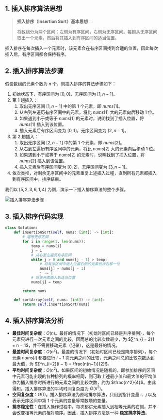 ## 1. 插入排序算法思想

> **插入排序（Insertion Sort）基本思想**：
>
> 将数组分为两个区间：左侧为有序区间，右侧为无序区间。每趟从无序区间取出一个元素，然后将其插入到有序区间的适当位置。
>

插入排序在每次插入一个元素时，该元素会在有序区间找到合适的位置，因此每次插入后，有序区间都会保持有序。

## 2. 插入排序算法步骤

假设数组的元素个数为 $n$ 个，则插入排序的算法步骤如下：

1. 初始状态下，有序区间为 $[0, 0]$，无序区间为 $[1, n - 1]$。
2. 第 $1$ 趟插入：
   1. 取出无序区间 $[1, n - 1]$ 中的第 $1$ 个元素，即 $nums[1]$。
   2. 从右到左遍历有序区间中的元素，将比 $nums[1]$ 大的元素向后移动 $1$ 位。
   3. 如果遇到小于或等于 $nums[1]$ 的元素时，说明找到了插入位置，将 $nums[1]$ 插入到该位置。
   4. 插入元素后有序区间变为 $[0, 1]$，无序区间变为 $[2, n - 1]$。
3. 第 $2$ 趟插入：
   1. 取出无序区间 $[2, n - 1]$ 中的第 $1$ 个元素，即 $nums[2]$。
   2. 从右到左遍历有序区间中的元素，将比 $nums[2]$ 大的元素向后移动 $1$ 位。
   3. 如果遇到小于或等于 $nums[2]$ 的元素时，说明找到了插入位置，将 $nums[2]$ 插入到该位置。
   4. 插入元素后有序区间变为 $[0, 2]$，无序区间变为 $[3, n - 1]$。
4. 依次类推，对剩余无序区间中的元素重复上述插入过程，直到所有元素都插入到有序区间中，排序结束。

我们以 $[5, 2, 3, 6, 1, 4]$ 为例，演示一下插入排序算法的整个步骤。

![插入排序算法步骤](http://qcdn.itcharge.cn/images/20230816175619.png)

## 3. 插入排序代码实现

```python
class Solution:
    def insertionSort(self, nums: [int]) -> [int]:
        # 遍历无序区间
        for i in range(1, len(nums)):
            temp = nums[i]
            j = i
            # 从右至左遍历有序区间
            while j > 0 and nums[j - 1] > temp:
                # 将有序区间中插入位置右侧的元素依次右移一位
                nums[j] = nums[j - 1]
                j -= 1
            # 将该元素插入到适当位置
            nums[j] = temp

        return nums

    def sortArray(self, nums: [int]) -> [int]:
        return self.insertionSort(nums)
```

## 4. 插入排序算法分析

- **最佳时间复杂度**：$O(n)$。最好的情况下（初始时区间已经是升序排列），每个元素只进行一次元素之间的比较，因而总的比较次数最少，为 $∑^n_{i = 2}1 = n − 1$，并不需要移动元素（记录），这是最好的情况。
- **最差时间复杂度**：$O(n^2)$。最差的情况下（初始时区间已经是降序排列），每个元素 $nums[i]$ 都要进行 $i - 1$ 次元素之间的比较，元素之间总的比较次数达到最大值，为 $∑^n_{i=2}(i − 1) = \frac{n(n−1)}{2}$。
- **平均时间复杂度**：$O(n^2)$。如果区间的初始情况是随机的，即参加排序的区间中元素可能出现的各种排列的概率相同，则可取上述最小值和最大值的平均值作为插入排序时所进行的元素之间的比较次数，约为 $\frac{n^2}{4}$。由此得知，插入排序算法的平均时间复杂度为 $O(n^2)$。
- **空间复杂度**：$O(1)$。插入排序算法为原地排序算法，只用到指针变量 $i$、$j$ 以及表示无序区间中第 $1$ 个元素的变量等常数项的变量。
- **排序稳定性**：在插入操作过程中，每次都讲元素插入到相等元素的右侧，并不会改变相等元素的相对顺序。因此，插入排序方法是一种 **稳定排序算法**。